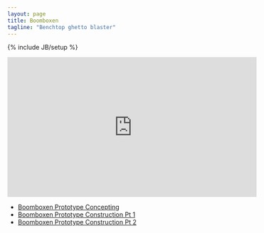 ```yaml
---
layout: page
title: Boomboxen
tagline: "Benchtop ghetto blaster"
---
```

{% include JB/setup %}

<iframe width="560" height="315" src="https://www.youtube.com/embed/8QY9SiyMuSo" frameborder="0" allowfullscreen></iframe>

 - [Boomboxen Prototype Concepting](/projects/2015/06/08/boomboxen-prototype-concepting)
 - [Boomboxen Prototype Construction Pt 1](/projects/2015/06/12/boomboxen-prototype-construction-pt-1)
 - [Boomboxen Prototype Construction Pt 2](/projects/2015/06/15/boomboxen-prototype-construction-pt-2)

